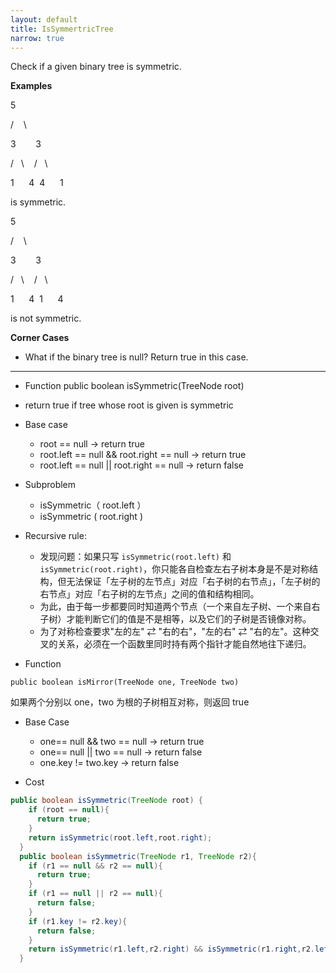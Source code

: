 ```yaml
---
layout: default
title: IsSymmertricTree
narrow: true
---
```


Check if a given binary tree is symmetric.

**Examples**

5

/    \

3        3

/   \    /   \

1      4  4      1

is symmetric.

5

/    \

3        3

/   \    /   \

1      4  1      4

is not symmetric.

**Corner Cases**

- What if the binary tree is null? Return true in this case.

---

- Function
  public boolean isSymmetric(TreeNode root)
- return true if tree whose root is given is symmetric

- Base case
  - root == null -> return true
  - root.left == null && root.right == null -> return true
  - root.left == null || root.right == null -> return false
- Subproblem

  - isSymmetric（ root.left ）
  - isSymmetric ( root.right )

- Recursive rule:

  - 发现问题：如果只写 `isSymmetric(root.left)` 和 `isSymmetric(root.right)`，你只能各自检查左右子树本身是不是对称结构，但无法保证「左子树的左节点」对应「右子树的右节点」，「左子树的右节点」对应「右子树的左节点」之间的值和结构相同。
  - 为此，由于每一步都要同时知道两个节点（一个来自左子树、一个来自右子树）才能判断它们的值是不是相等，以及它们的子树是否镜像对称。
  - 为了对称检查要求"左的左" ⇄ "右的右"，"左的右" ⇄ "右的左"。这种交叉的关系，必须在一个函数里同时持有两个指针才能自然地往下递归。

- Function

```
public boolean isMirror(TreeNode one, TreeNode two)
```

如果两个分别以 one，two 为根的子树相互对称，则返回 true

- Base Case

  - one== null && two == null -> return true
  - one== null || two == null -> return false
  - one.key != two.key -> return false

- Cost

```java
public boolean isSymmetric(TreeNode root) {
    if (root == null){
      return true;
    }
    return isSymmetric(root.left,root.right);
  }
  public boolean isSymmetric(TreeNode r1, TreeNode r2){
    if (r1 == null && r2 == null){
      return true;
    }
    if (r1 == null || r2 == null){
      return false;
    }
    if (r1.key != r2.key){
      return false;
    }
    return isSymmetric(r1.left,r2.right) && isSymmetric(r1.right,r2.left);
  }
```
